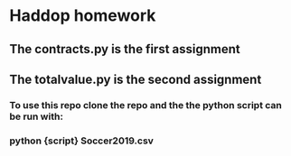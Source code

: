 # Haddop homework
## The contracts.py is the first assignment

## The totalvalue.py is the second assignment

### To use this repo clone the repo and the the python script can be run with:
### python {script} Soccer2019.csv

